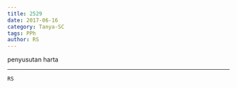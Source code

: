 ```yaml
---
title: 2529
date: 2017-06-16
category: Tanya-SC
tags: PPh
author: RS
---
```


penyusutan harta

---



`RS`
